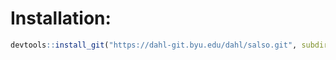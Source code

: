 # Installation:

```r
devtools::install_git("https://dahl-git.byu.edu/dahl/salso.git", subdir="salso")
```

